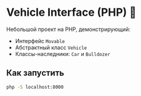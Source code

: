 # Vehicle Interface (PHP) 🚗

Небольшой проект на PHP, демонстрирующий:
- Интерфейс `Movable`
- Абстрактный класс `Vehicle`
- Классы-наследники: `Car` и `Bulldozer`

## Как запустить

```bash
php -S localhost:8000
